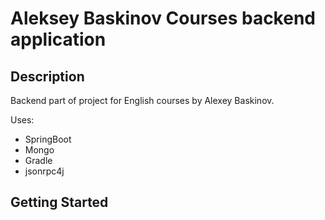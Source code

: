 # Aleksey Baskinov Courses backend application
## Description
Backend part of project for English courses by Alexey Baskinov.

Uses:
- SpringBoot
- Mongo
- Gradle
- jsonrpc4j

## Getting Started
